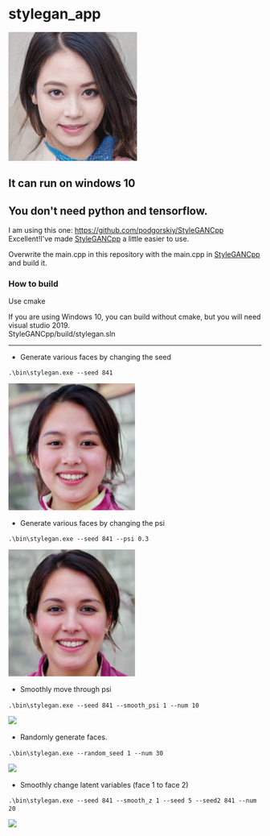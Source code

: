 # stylegan_app

<img src="./images/stylegan_example1.gif">

## It can run on windows 10  
## You don't need python and tensorflow.  
I am using this one: https://github.com/podgorskiy/StyleGANCpp  
Excellent!I've made [StyleGANCpp](https://github.com/podgorskiy/StyleGANCpp) a little easier to use.    

Overwrite the main.cpp in this repository with the main.cpp in [StyleGANCpp](https://github.com/podgorskiy/StyleGANCpp)  and build it.   

### How to build
Use cmake  

If you are using Windows 10, you can build without cmake, but you will need visual studio 2019.  
StyleGANCpp/build/stylegan.sln  

---

- Generate various faces by changing the seed

```
.\bin\stylegan.exe --seed 841
```

<img src="./images/image_0000.png" width=50%>

- Generate various faces by changing the psi

```
.\bin\stylegan.exe --seed 841 --psi 0.3
```

<img src="./images/image_00001.png" width=50%>

- Smoothly move through psi  

```.\bin\stylegan.exe --seed 841 --smooth_psi 1 --num 10```

<img src="./images/01.gif"/>

- Randomly generate faces.  

```.\bin\stylegan.exe --random_seed 1 --num 30```  

<img src="./images/02.png" width=60%>

- Smoothly change latent variables (face 1 to face 2)  

```
.\bin\stylegan.exe --seed 841 --smooth_z 1 --seed 5 --seed2 841 --num 20
```

<img src="./images/02.gif" width=40%>
